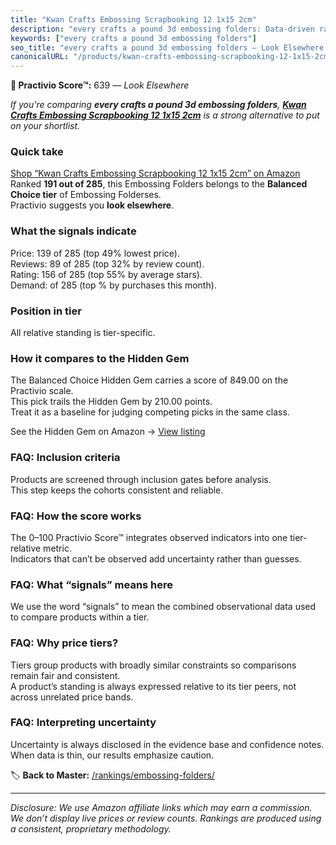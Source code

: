 ```yaml
---
title: "Kwan Crafts Embossing Scrapbooking 12 1x15 2cm"
description: "every crafts a pound 3d embossing folders: Data-driven ranking using the Practivio Score™. Positioned by quality, value, demand, findability, momentum."
keywords: ["every crafts a pound 3d embossing folders"]
seo_title: "every crafts a pound 3d embossing folders — Look Elsewhere (2025)"
canonicalURL: "/products/kwan-crafts-embossing-scrapbooking-12-1x15-2cm-B07K5VC5H2/"
---
```


**🚫 Practivio Score™:** 639 — _Look Elsewhere_


*If you're comparing **every crafts a pound 3d embossing folders**, **[Kwan Crafts Embossing Scrapbooking 12 1x15 2cm](https://www.amazon.com/dp/B07K5VC5H2?tag=practivio-20)** is a strong alternative to put on your shortlist.*
### Quick take
[Shop “Kwan Crafts Embossing Scrapbooking 12 1x15 2cm” on Amazon](https://www.amazon.com/dp/B07K5VC5H2?tag=practivio-20)
Ranked **191 out of 285**, this Embossing Folders belongs to the **Balanced Choice tier** of Embossing Folderses.  
Practivio suggests you **look elsewhere**.

### What the signals indicate
Price: 139 of 285 (top 49% lowest price).  
Reviews: 89 of 285 (top 32% by review count).  
Rating: 156 of 285 (top 55% by average stars).  
Demand:  of 285 (top % by purchases this month).

### Position in tier
All relative standing is tier-specific.

### How it compares to the Hidden Gem
The Balanced Choice Hidden Gem carries a score of 849.00 on the Practivio scale.  
This pick trails the Hidden Gem by 210.00 points.  
Treat it as a baseline for judging competing picks in the same class.  

See the Hidden Gem on Amazon → [View listing](https://www.amazon.com/dp/B0006HXBSU?tag=practivio-20)

### FAQ: Inclusion criteria
Products are screened through inclusion gates before analysis.  
This step keeps the cohorts consistent and reliable.

### FAQ: How the score works
The 0–100 Practivio Score™ integrates observed indicators into one tier-relative metric.  
Indicators that can’t be observed add uncertainty rather than guesses.

### FAQ: What “signals” means here
We use the word “signals” to mean the combined observational data used to compare products within a tier.

### FAQ: Why price tiers?
Tiers group products with broadly similar constraints so comparisons remain fair and consistent.  
A product’s standing is always expressed relative to its tier peers, not across unrelated price bands.

### FAQ: Interpreting uncertainty
Uncertainty is always disclosed in the evidence base and confidence notes.  
When data is thin, our results emphasize caution.


🏷️ **Back to Master:** [/rankings/embossing-folders/](/rankings/embossing-folders/)

---
_Disclosure: We use Amazon affiliate links which may earn a commission. We don’t display live prices or review counts. Rankings are produced using a consistent, proprietary methodology._
